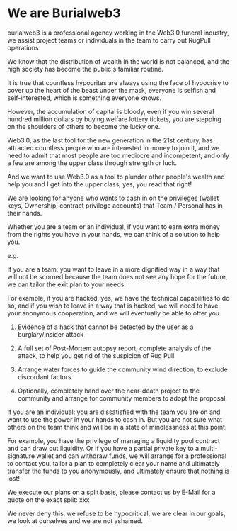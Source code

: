 # We are Burialweb3

burialweb3 is a professional agency working in the Web3.0 funeral industry, we assist project teams or individuals in the team to carry out RugPull operations

We know that the distribution of wealth in the world is not balanced, and the high society has become the public's familiar routine.

It is true that countless hypocrites are always using the face of hypocrisy to cover up the heart of the beast under the mask, everyone is selfish and self-interested, which is something everyone knows.

However, the accumulation of capital is bloody, even if you win several hundred million dollars by buying welfare lottery tickets, you are stepping on the shoulders of others to become the lucky one.

Web3.0, as the last tool for the new generation in the 21st century, has attracted countless people who are interested in money to join it, and we need to admit that most people are too mediocre and incompetent, and only a few are among the upper class through strength or luck.

And we want to use Web3.0 as a tool to plunder other people's wealth and help you and I get into the upper class, yes, you read that right!

We are looking for anyone who wants to cash in on the privileges (wallet keys, Ownership, contract privilege accounts) that Team / Personal has in their hands.

Whether you are a team or an individual, if you want to earn extra money from the rights you have in your hands, we can think of a solution to help you.

e.g.

If you are a team: you want to leave in a more dignified way in a way that will not be scorned because the team does not see any hope for the future, we can tailor the exit plan to your needs.

For example, if you are hacked, yes, we have the technical capabilities to do so, and if you wish to leave in a way that is hacked, we will need to have your anonymous cooperation, and we will eventually be able to offer you.

1) Evidence of a hack that cannot be detected by the user as a burglary/insider attack

2) A full set of Post-Mortem autopsy report, complete analysis of the attack, to help you get rid of the suspicion of Rug Pull.

3) Arrange water forces to guide the community wind direction, to exclude discordant factors.

4) Optionally, completely hand over the near-death project to the community and arrange for community members to adopt the proposal.

If you are an individual: you are dissatisfied with the team you are on and want to use the power in your hands to cash in. But you are not sure what others on the team think and will be in a state of mindlessness at this point.

For example, you have the privilege of managing a liquidity pool contract and can draw out liquidity. Or if you have a partial private key to a multi-signature wallet and can withdraw funds, we will arrange for a professional to contact you, tailor a plan to completely clear your name and ultimately transfer the funds to you anonymously, and ultimately ensure that nothing is lost!

We execute our plans on a split basis, please contact us by E-Mail for a quote on the exact split: xxx

We never deny this, we refuse to be hypocritical, we are clear in our goals, we look at ourselves and we are not ashamed.
